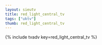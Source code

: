 ```yaml
--- 
layout: sieutv
title: red_light_central_tv
tags: ["uktv"]
thumb: red_light_central_tv
---
```

{% include tvadv key=red_light_central_tv %}
